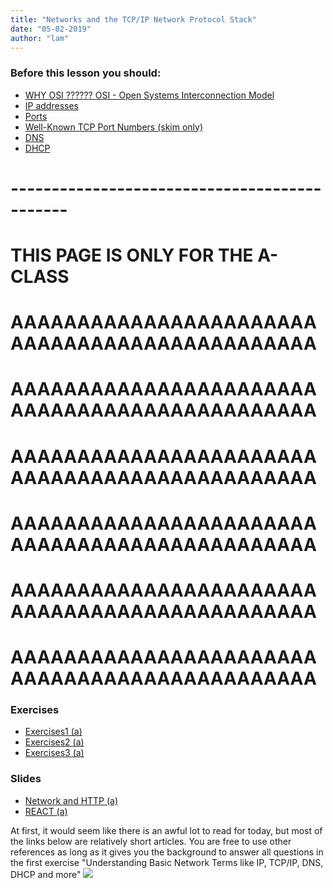 ```yaml
---
title: "Networks and the TCP/IP Network Protocol Stack"
date: "05-02-2019"
author: "lam"
---
```


### Before this lesson you should:

<!--BEGIN readings ##-->
- [WHY OSI ?????? OSI - Open Systems Interconnection Model](https://en.wikipedia.org/wiki/OSI_model)
- [IP addresses](https://en.wikipedia.org/wiki/IP_address)
- [Ports](https://www.lifewire.com/port-numbers-on-computer-networks-817939)
- [Well-Known TCP Port Numbers (skim only)](https://www.webopedia.com/quick_ref/portnumbers.asp)
- [DNS](https://computer.howstuffworks.com/dns.htm)
- [DHCP](https://kb.iu.edu/d/adov)
<!--END readings ##-->

# ---------------------------------------------
# THIS PAGE IS ONLY FOR THE A-CLASS
# AAAAAAAAAAAAAAAAAAAAAAAAAAAAAAAAAAAAAAAAAAAAAA
# AAAAAAAAAAAAAAAAAAAAAAAAAAAAAAAAAAAAAAAAAAAAAA
# AAAAAAAAAAAAAAAAAAAAAAAAAAAAAAAAAAAAAAAAAAAAAA
# AAAAAAAAAAAAAAAAAAAAAAAAAAAAAAAAAAAAAAAAAAAAAA
# AAAAAAAAAAAAAAAAAAAAAAAAAAAAAAAAAAAAAAAAAAAAAA
# AAAAAAAAAAAAAAAAAAAAAAAAAAAAAAAAAAAAAAAAAAAAAA

### Exercises

<!--BEGIN exercises ##-->
- [Exercises1 (a)](/period1/week2/exercises/nw1_stack)
- [Exercises2 (a)](https://dr.dk)
- [Exercises3 (a)](https://studypoints.dk)
 <!--END exercises ##-->

### Slides
<!--BEGIN slides ##-->
- [Network and HTTP (a)](https://docs.google.com/presentation/d/1moykrrcv19ZBBSo3OKpGFvroby0Fh6-PPTVmErNjTI4/edit?usp=sharing)
- [REACT (a)](http://sem3slides.mydemos.dk/react1/react1.html#1)
<!--END slides ##-->


At first, it would seem like there is an awful lot to read for today, but most of the links below are relatively short articles. You are free to use other references as long as it gives you the background to answer all questions in the first exercise "Understanding Basic Network Terms like IP, TCP/IP, DNS, DHCP and more"
[![](media/osi.png)](https://www.studytonight.com/computer-networks/reference-models)

